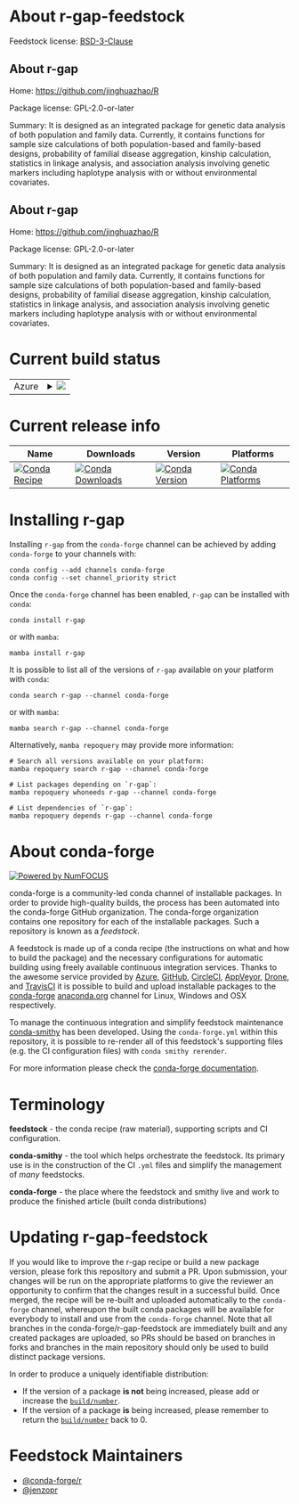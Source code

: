 About r-gap-feedstock
=====================

Feedstock license: [BSD-3-Clause](https://github.com/conda-forge/r-gap-feedstock/blob/main/LICENSE.txt)


About r-gap
-----------

Home: https://github.com/jinghuazhao/R

Package license: GPL-2.0-or-later

Summary: It is designed as an integrated package for genetic data analysis of both population and family data. Currently, it contains functions for sample size calculations of both population-based and family-based designs, probability of familial disease aggregation, kinship calculation, statistics in linkage analysis, and association analysis involving genetic markers including haplotype analysis with or without environmental covariates.

About r-gap
-----------

Home: https://github.com/jinghuazhao/R

Package license: GPL-2.0-or-later

Summary: It is designed as an integrated package for genetic data analysis of both population and family data. Currently, it contains functions for sample size calculations of both population-based and family-based designs, probability of familial disease aggregation, kinship calculation, statistics in linkage analysis, and association analysis involving genetic markers including haplotype analysis with or without environmental covariates.

Current build status
====================


<table>
    
  <tr>
    <td>Azure</td>
    <td>
      <details>
        <summary>
          <a href="https://dev.azure.com/conda-forge/feedstock-builds/_build/latest?definitionId=7983&branchName=main">
            <img src="https://dev.azure.com/conda-forge/feedstock-builds/_apis/build/status/r-gap-feedstock?branchName=main">
          </a>
        </summary>
        <table>
          <thead><tr><th>Variant</th><th>Status</th></tr></thead>
          <tbody><tr>
              <td>linux_64_r_base4.3</td>
              <td>
                <a href="https://dev.azure.com/conda-forge/feedstock-builds/_build/latest?definitionId=7983&branchName=main">
                  <img src="https://dev.azure.com/conda-forge/feedstock-builds/_apis/build/status/r-gap-feedstock?branchName=main&jobName=linux&configuration=linux%20linux_64_r_base4.3" alt="variant">
                </a>
              </td>
            </tr><tr>
              <td>linux_64_r_base4.4</td>
              <td>
                <a href="https://dev.azure.com/conda-forge/feedstock-builds/_build/latest?definitionId=7983&branchName=main">
                  <img src="https://dev.azure.com/conda-forge/feedstock-builds/_apis/build/status/r-gap-feedstock?branchName=main&jobName=linux&configuration=linux%20linux_64_r_base4.4" alt="variant">
                </a>
              </td>
            </tr><tr>
              <td>linux_aarch64_r_base4.3</td>
              <td>
                <a href="https://dev.azure.com/conda-forge/feedstock-builds/_build/latest?definitionId=7983&branchName=main">
                  <img src="https://dev.azure.com/conda-forge/feedstock-builds/_apis/build/status/r-gap-feedstock?branchName=main&jobName=linux&configuration=linux%20linux_aarch64_r_base4.3" alt="variant">
                </a>
              </td>
            </tr><tr>
              <td>linux_aarch64_r_base4.4</td>
              <td>
                <a href="https://dev.azure.com/conda-forge/feedstock-builds/_build/latest?definitionId=7983&branchName=main">
                  <img src="https://dev.azure.com/conda-forge/feedstock-builds/_apis/build/status/r-gap-feedstock?branchName=main&jobName=linux&configuration=linux%20linux_aarch64_r_base4.4" alt="variant">
                </a>
              </td>
            </tr><tr>
              <td>linux_ppc64le_r_base4.3</td>
              <td>
                <a href="https://dev.azure.com/conda-forge/feedstock-builds/_build/latest?definitionId=7983&branchName=main">
                  <img src="https://dev.azure.com/conda-forge/feedstock-builds/_apis/build/status/r-gap-feedstock?branchName=main&jobName=linux&configuration=linux%20linux_ppc64le_r_base4.3" alt="variant">
                </a>
              </td>
            </tr><tr>
              <td>linux_ppc64le_r_base4.4</td>
              <td>
                <a href="https://dev.azure.com/conda-forge/feedstock-builds/_build/latest?definitionId=7983&branchName=main">
                  <img src="https://dev.azure.com/conda-forge/feedstock-builds/_apis/build/status/r-gap-feedstock?branchName=main&jobName=linux&configuration=linux%20linux_ppc64le_r_base4.4" alt="variant">
                </a>
              </td>
            </tr><tr>
              <td>osx_64_r_base4.3</td>
              <td>
                <a href="https://dev.azure.com/conda-forge/feedstock-builds/_build/latest?definitionId=7983&branchName=main">
                  <img src="https://dev.azure.com/conda-forge/feedstock-builds/_apis/build/status/r-gap-feedstock?branchName=main&jobName=osx&configuration=osx%20osx_64_r_base4.3" alt="variant">
                </a>
              </td>
            </tr><tr>
              <td>osx_64_r_base4.4</td>
              <td>
                <a href="https://dev.azure.com/conda-forge/feedstock-builds/_build/latest?definitionId=7983&branchName=main">
                  <img src="https://dev.azure.com/conda-forge/feedstock-builds/_apis/build/status/r-gap-feedstock?branchName=main&jobName=osx&configuration=osx%20osx_64_r_base4.4" alt="variant">
                </a>
              </td>
            </tr><tr>
              <td>osx_arm64_r_base4.3</td>
              <td>
                <a href="https://dev.azure.com/conda-forge/feedstock-builds/_build/latest?definitionId=7983&branchName=main">
                  <img src="https://dev.azure.com/conda-forge/feedstock-builds/_apis/build/status/r-gap-feedstock?branchName=main&jobName=osx&configuration=osx%20osx_arm64_r_base4.3" alt="variant">
                </a>
              </td>
            </tr><tr>
              <td>osx_arm64_r_base4.4</td>
              <td>
                <a href="https://dev.azure.com/conda-forge/feedstock-builds/_build/latest?definitionId=7983&branchName=main">
                  <img src="https://dev.azure.com/conda-forge/feedstock-builds/_apis/build/status/r-gap-feedstock?branchName=main&jobName=osx&configuration=osx%20osx_arm64_r_base4.4" alt="variant">
                </a>
              </td>
            </tr><tr>
              <td>win_64_r_base4.3</td>
              <td>
                <a href="https://dev.azure.com/conda-forge/feedstock-builds/_build/latest?definitionId=7983&branchName=main">
                  <img src="https://dev.azure.com/conda-forge/feedstock-builds/_apis/build/status/r-gap-feedstock?branchName=main&jobName=win&configuration=win%20win_64_r_base4.3" alt="variant">
                </a>
              </td>
            </tr><tr>
              <td>win_64_r_base4.4</td>
              <td>
                <a href="https://dev.azure.com/conda-forge/feedstock-builds/_build/latest?definitionId=7983&branchName=main">
                  <img src="https://dev.azure.com/conda-forge/feedstock-builds/_apis/build/status/r-gap-feedstock?branchName=main&jobName=win&configuration=win%20win_64_r_base4.4" alt="variant">
                </a>
              </td>
            </tr>
          </tbody>
        </table>
      </details>
    </td>
  </tr>
</table>

Current release info
====================

| Name | Downloads | Version | Platforms |
| --- | --- | --- | --- |
| [![Conda Recipe](https://img.shields.io/badge/recipe-r--gap-green.svg)](https://anaconda.org/conda-forge/r-gap) | [![Conda Downloads](https://img.shields.io/conda/dn/conda-forge/r-gap.svg)](https://anaconda.org/conda-forge/r-gap) | [![Conda Version](https://img.shields.io/conda/vn/conda-forge/r-gap.svg)](https://anaconda.org/conda-forge/r-gap) | [![Conda Platforms](https://img.shields.io/conda/pn/conda-forge/r-gap.svg)](https://anaconda.org/conda-forge/r-gap) |

Installing r-gap
================

Installing `r-gap` from the `conda-forge` channel can be achieved by adding `conda-forge` to your channels with:

```
conda config --add channels conda-forge
conda config --set channel_priority strict
```

Once the `conda-forge` channel has been enabled, `r-gap` can be installed with `conda`:

```
conda install r-gap
```

or with `mamba`:

```
mamba install r-gap
```

It is possible to list all of the versions of `r-gap` available on your platform with `conda`:

```
conda search r-gap --channel conda-forge
```

or with `mamba`:

```
mamba search r-gap --channel conda-forge
```

Alternatively, `mamba repoquery` may provide more information:

```
# Search all versions available on your platform:
mamba repoquery search r-gap --channel conda-forge

# List packages depending on `r-gap`:
mamba repoquery whoneeds r-gap --channel conda-forge

# List dependencies of `r-gap`:
mamba repoquery depends r-gap --channel conda-forge
```


About conda-forge
=================

[![Powered by
NumFOCUS](https://img.shields.io/badge/powered%20by-NumFOCUS-orange.svg?style=flat&colorA=E1523D&colorB=007D8A)](https://numfocus.org)

conda-forge is a community-led conda channel of installable packages.
In order to provide high-quality builds, the process has been automated into the
conda-forge GitHub organization. The conda-forge organization contains one repository
for each of the installable packages. Such a repository is known as a *feedstock*.

A feedstock is made up of a conda recipe (the instructions on what and how to build
the package) and the necessary configurations for automatic building using freely
available continuous integration services. Thanks to the awesome service provided by
[Azure](https://azure.microsoft.com/en-us/services/devops/), [GitHub](https://github.com/),
[CircleCI](https://circleci.com/), [AppVeyor](https://www.appveyor.com/),
[Drone](https://cloud.drone.io/welcome), and [TravisCI](https://travis-ci.com/)
it is possible to build and upload installable packages to the
[conda-forge](https://anaconda.org/conda-forge) [anaconda.org](https://anaconda.org/)
channel for Linux, Windows and OSX respectively.

To manage the continuous integration and simplify feedstock maintenance
[conda-smithy](https://github.com/conda-forge/conda-smithy) has been developed.
Using the ``conda-forge.yml`` within this repository, it is possible to re-render all of
this feedstock's supporting files (e.g. the CI configuration files) with ``conda smithy rerender``.

For more information please check the [conda-forge documentation](https://conda-forge.org/docs/).

Terminology
===========

**feedstock** - the conda recipe (raw material), supporting scripts and CI configuration.

**conda-smithy** - the tool which helps orchestrate the feedstock.
                   Its primary use is in the construction of the CI ``.yml`` files
                   and simplify the management of *many* feedstocks.

**conda-forge** - the place where the feedstock and smithy live and work to
                  produce the finished article (built conda distributions)


Updating r-gap-feedstock
========================

If you would like to improve the r-gap recipe or build a new
package version, please fork this repository and submit a PR. Upon submission,
your changes will be run on the appropriate platforms to give the reviewer an
opportunity to confirm that the changes result in a successful build. Once
merged, the recipe will be re-built and uploaded automatically to the
`conda-forge` channel, whereupon the built conda packages will be available for
everybody to install and use from the `conda-forge` channel.
Note that all branches in the conda-forge/r-gap-feedstock are
immediately built and any created packages are uploaded, so PRs should be based
on branches in forks and branches in the main repository should only be used to
build distinct package versions.

In order to produce a uniquely identifiable distribution:
 * If the version of a package **is not** being increased, please add or increase
   the [``build/number``](https://docs.conda.io/projects/conda-build/en/latest/resources/define-metadata.html#build-number-and-string).
 * If the version of a package **is** being increased, please remember to return
   the [``build/number``](https://docs.conda.io/projects/conda-build/en/latest/resources/define-metadata.html#build-number-and-string)
   back to 0.

Feedstock Maintainers
=====================

* [@conda-forge/r](https://github.com/orgs/conda-forge/teams/r/)
* [@jenzopr](https://github.com/jenzopr/)

